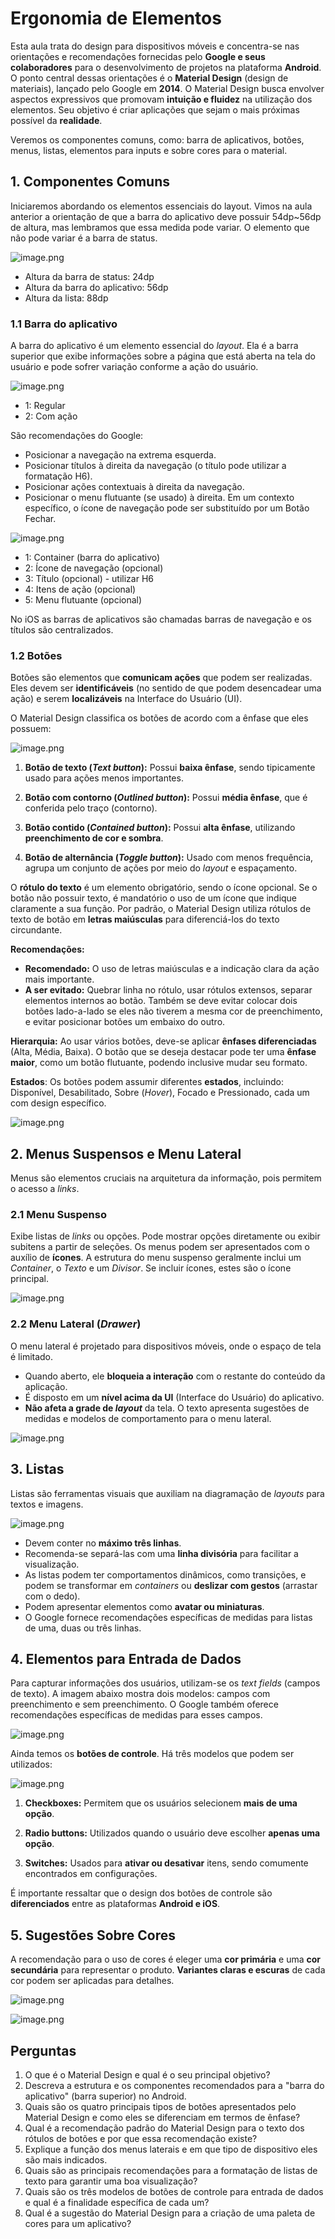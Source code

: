 # Ergonomia de Elementos

Esta aula trata do design para dispositivos móveis e concentra-se nas orientações e recomendações fornecidas pelo **Google e seus colaboradores** para o desenvolvimento de projetos na plataforma **Android**. O ponto central dessas orientações é o **Material Design** (design de materiais), lançado pelo Google em **2014**. O Material Design busca envolver aspectos expressivos que promovam **intuição e fluidez** na utilização dos elementos. Seu objetivo é criar aplicações que sejam o mais próximas possível da **realidade**.

Veremos os componentes comuns, como: barra de aplicativos, botões, menus, listas, elementos para inputs e sobre cores para o material.

## 1. Componentes Comuns

Iniciaremos abordando os elementos essenciais do layout. Vimos na aula anterior a orientação de que a barra do aplicativo deve possuir 54dp~56dp de altura, mas lembramos que essa medida pode variar. O elemento que não pode variar é a barra de status.

![image.png](https://pica.zhimg.com/v2-97c6c53ba637b05ad7bc27b8285511ea_1440w.jpg)

- Altura da barra de status: 24dp
- Altura da barra do aplicativo: 56dp
- Altura da lista: 88dp

### 1.1 Barra do aplicativo

A barra do aplicativo é um elemento essencial do *layout*. Ela é a barra superior que exibe informações sobre a página que está aberta na tela do usuário e pode sofrer variação conforme a ação do usuário.

![image.png](https://lh3.googleusercontent.com/S3hSV5h0-_mvQ_0ZBKqfLLpi_B7EruAyA3wf93lmDs710H8E4F-Ya3Yfeq396TeOa8yWZnCuWn_zgeGNq778p464en8l7ieA5U_CmjBL24kCJJ7VyVM=w1064-v0)

- 1: Regular
- 2: Com ação

São recomendações do Google:

- Posicionar a navegação na extrema esquerda.
- Posicionar títulos à direita da navegação (o título pode utilizar a formatação H6).
- Posicionar ações contextuais à direita da navegação.
- Posicionar o menu flutuante (se usado) à direita. Em um contexto específico, o ícone de navegação pode ser substituído por um Botão Fechar.

![image.png](https://lh3.googleusercontent.com/nJknKSdTptvIGpdxQzTqBvu89Lh00FLRsLWuS1zohzI83zLLJRjab1KD2HO6wGCZ36iQO4eW3uGf67Eg0SUgQzVpH2TzS70_Y5pqjZY=w1064-v0)

- 1: Container (barra do aplicativo)
- 2: Ícone de navegação (opcional)
- 3: Título (opcional) - utilizar H6
- 4: Itens de ação (opcional)
- 5: Menu flutuante (opcional)

No iOS as barras de aplicativos são chamadas barras de navegação e os títulos são centralizados.

### 1.2 Botões

Botões são elementos que **comunicam ações** que podem ser realizadas. Eles devem ser **identificáveis** (no sentido de que podem desencadear uma ação) e serem **localizáveis** na Interface do Usuário (UI).

O Material Design classifica os botões de acordo com a ênfase que eles possuem:

![image.png](https://lh3.googleusercontent.com/WTxHKH2jzRSMpsFtwfL-FzlD2wpmFSclAEEx5x55hOpn4IaVcXuYg7DWk6ruqww8WCi-FOItzwz88LTMuTF_15zBTHxU22VCzvebDg=w1064-v0)

1. **Botão de texto (*Text button*):** Possui **baixa ênfase**, sendo tipicamente usado para ações menos importantes.

2. **Botão com contorno (*Outlined button*):** Possui **média ênfase**, que é conferida pelo traço (contorno).

3. **Botão contido (*Contained button*):** Possui **alta ênfase**, utilizando **preenchimento de cor e sombra**.

4. **Botão de alternância (*Toggle button*):** Usado com menos frequência, agrupa um conjunto de ações por meio do *layout* e espaçamento.

O **rótulo do texto** é um elemento obrigatório, sendo o ícone opcional. Se o botão não possuir texto, é mandatório o uso de um ícone que indique claramente a sua função. Por padrão, o Material Design utiliza rótulos de texto de botão em **letras maiúsculas** para diferenciá-los do texto circundante.

**Recomendações:**

- **Recomendado:** O uso de letras maiúsculas e a indicação clara da ação mais importante.
- **A ser evitado:** Quebrar linha no rótulo, usar rótulos extensos, separar elementos internos ao botão. Também se deve evitar colocar dois botões lado-a-lado se eles não tiverem a mesma cor de preenchimento, e evitar posicionar botões um embaixo do outro.

**Hierarquia:** Ao usar vários botões, deve-se aplicar **ênfases diferenciadas** (Alta, Média, Baixa). O botão que se deseja destacar pode ter uma **ênfase maior**, como um botão flutuante, podendo inclusive mudar seu formato.

**Estados**: Os botões podem assumir diferentes **estados**, incluindo: Disponível, Desabilitado, Sobre (*Hover*), Focado e Pressionado, cada um com design específico.

![image.png](https://lh3.googleusercontent.com/JgSGoA0sdQVe6EsJ_QXdbFVWWeUg4LbYfx7H4V7Ikch3U7Uwd9gf9FxqPbZVyXbqdUU4qQF3fcngnxQeueD62pv67DI5JFKgSSVcVw=w1064-v0)

## 2. Menus Suspensos e Menu Lateral

Menus são elementos cruciais na arquitetura da informação, pois permitem o acesso a *links*.

### 2.1 Menu Suspenso

Exibe listas de *links* ou opções. Pode mostrar opções diretamente ou exibir subitens a partir de seleções. Os menus podem ser apresentados com o auxílio de **ícones**. A estrutura do menu suspenso geralmente inclui um *Container*, o *Texto* e um *Divisor*. Se incluir ícones, estes são o ícone principal.

![image.png](https://lh3.googleusercontent.com/64-SfCDt7owy3N8YBw7A2CygsVNfjyp6Y5pr4rFCmgE-j9ycSi9b2p506GbeQylYm5MiSj5w_ImK1Ik7P9jrhru5ZyU7EjSzQ9v7_ZSIuDlJhxRguTkP=w1064-v0)

### 2.2 Menu Lateral (*Drawer*)

O menu lateral é projetado para dispositivos móveis, onde o espaço de tela é limitado.

- Quando aberto, ele **bloqueia a interação** com o restante do conteúdo da aplicação.
- É disposto em um **nível acima da UI** (Interface do Usuário) do aplicativo.
- **Não afeta a grade de *layout*** da tela. O texto apresenta sugestões de medidas e modelos de comportamento para o menu lateral.

![image.png](https://res09.bignox.com/appcenter/pt/gp-game-image/0bd0bc8647aea89437fcaf19d8c8ca8f)

## 3. Listas

Listas são ferramentas visuais que auxiliam na diagramação de *layouts* para textos e imagens.

![image.png](https://lh3.googleusercontent.com/h7rBwy4VcKcFO7VFS0YBwS0suVmWsGLA9Es8gQvt6akBM13vzpsAWCeXw-t4igRqtXXu9dT8crJkdkniTKGVr3O8TugLXRnh_U0-=w1064-v0)

- Devem conter no **máximo três linhas**.
- Recomenda-se separá-las com uma **linha divisória** para facilitar a visualização.
- As listas podem ter comportamentos dinâmicos, como transições, e podem se transformar em *containers* ou **deslizar com gestos** (arrastar com o dedo).
- Podem apresentar elementos como **avatar ou miniaturas**.
- O Google fornece recomendações específicas de medidas para listas de uma, duas ou três linhas.

## 4. Elementos para Entrada de Dados

Para capturar informações dos usuários, utilizam-se os *text fields* (campos de texto). A imagem abaixo mostra dois modelos: campos com preenchimento e sem preenchimento. O Google também oferece recomendações específicas de medidas para esses campos.

![image.png](https://images.viblo.asia/d436b2d3-6367-423a-857a-adffad8a79fc.png)

Ainda temos os **botões de controle**. Há três modelos que podem ser utilizados:

![image.png](https://ithelp.ithome.com.tw/upload/images/20220924/20151680j3XPPwPax5.png)

1. **Checkboxes:** Permitem que os usuários selecionem **mais de uma opção**.

2. **Radio buttons:** Utilizados quando o usuário deve escolher **apenas uma opção**.

3. **Switches:** Usados para **ativar ou desativar** itens, sendo comumente encontrados em configurações.

É importante ressaltar que o design dos botões de controle são **diferenciados** entre as plataformas **Android e iOS**.

## 5. Sugestões Sobre Cores

A recomendação para o uso de cores é eleger uma **cor primária** e uma **cor secundária** para representar o produto. **Variantes claras e escuras** de cada cor podem ser aplicadas para detalhes.

![image.png](https://apps.lansa.com/LearnLANSAKeyConcepts/ImagesExt/image837_63.png)

![image.png](/images/divider2.png)

## Perguntas

1. O que é o Material Design e qual é o seu principal objetivo?
2. Descreva a estrutura e os componentes recomendados para a "barra do aplicativo" (barra superior) no Android.
3. Quais são os quatro principais tipos de botões apresentados pelo Material Design e como eles se diferenciam em termos de ênfase?
4. Qual é a recomendação padrão do Material Design para o texto dos rótulos de botões e por que essa recomendação existe?
5. Explique a função dos menus laterais e em que tipo de dispositivo eles são mais indicados.
6. Quais são as principais recomendações para a formatação de listas de texto para garantir uma boa visualização?
7. Quais são os três modelos de botões de controle para entrada de dados e qual é a finalidade específica de cada um?
8. Qual é a sugestão do Material Design para a criação de uma paleta de cores para um aplicativo?